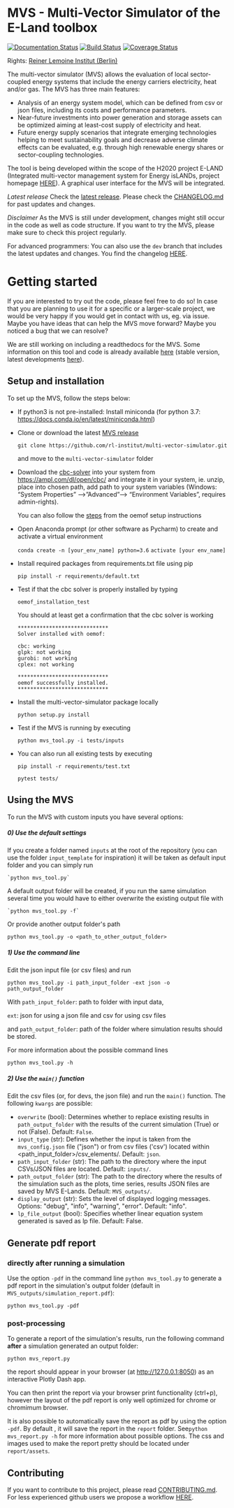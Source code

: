 # MVS - Multi-Vector Simulator of the E-Land toolbox

[![Documentation Status](https://readthedocs.org/projects/multi-vector-simulator/badge/?version=latest)](https://multi-vector-simulator.readthedocs.io/en/latest/?badge=latest)
[![Build Status](https://travis-ci.com/rl-institut/mvs_eland.svg?branch=dev)](https://travis-ci.com/rl-institut/mvs_eland)
[![Coverage Status](https://coveralls.io/repos/github/rl-institut/mvs_eland/badge.svg)](https://coveralls.io/github/rl-institut/mvs_eland)

Rights: [Reiner Lemoine Institut (Berlin)](https://reiner-lemoine-institut.de/)

The multi-vector simulator (MVS) allows the evaluation of local sector-coupled energy systems that include the energy carriers electricity, heat and/or gas. The MVS has three main features:

- Analysis of an energy system model, which can be defined from csv or json files, including its
 costs and performance parameters.
 - Near-future investments into power generation and storage assets can be optimized aiming at
  least-cost supply of electricity and heat.
 - Future energy supply scenarios that integrate emerging technologies helping to meet sustainability goals and decrease adverse climate effects can be evaluated, e.g. through high renewable energy shares or sector-coupling technologies.

The tool is being developed within the scope of the H2020 project E-LAND (Integrated multi-vector management system for Energy isLANDs, project homepage [HERE](https://elandh2020.eu/)). A graphical user interface for the MVS will be integrated.

*Latest release*
Check the [latest release](https://github.com/rl-institut/multi-vector-simulator/releases/latest). Please check the [CHANGELOG.md](https://github.com/rl-institut/multi-vector-simulator/blob/master/CHANGELOG.md) for past updates and changes.

*Disclaimer*
As the MVS is still under development, changes might still occur in the code as well as code
 structure. If you want to try the MVS, please make sure to check this project regularly.

For advanced programmers: You can also use the `dev` branch that includes the latest updates and
 changes. You find the changelog [HERE](https://github.com/rl-institut/multi-vector-simulator/blob/dev/CHANGELOG.md).

# Getting started

If you are interested to try out the code, please feel free to do so! In case that you are planning to use it for a specific or a larger-scale project, we would be very happy if you would get in contact with us, eg. via issue. Maybe you have ideas that can help the MVS move forward? Maybe you noticed a bug that we can resolve?

We are still working on including a readthedocs for the MVS. Some information on this tool and code is already available [here](https://multi-vector-simulator.readthedocs.io/en/stable/) (stable version, latest developments [here](https://multi-vector-simulator.readthedocs.io/en/latest/)).

## Setup and installation

To set up the MVS, follow the steps below:

* If python3 is not pre-installed: Install miniconda (for python 3.7: https://docs.conda.io/en/latest/miniconda.html)

* Clone or download the latest [MVS release](https://github.com/rl-institut/multi-vector-simulator/releases)

    `git clone https://github.com/rl-institut/multi-vector-simulator.git`

    and move to the `multi-vector-simulator` folder

* Download the [cbc-solver](https://projects.coin-or.org/Cbc) into your system from https://ampl.com/dl/open/cbc/ and integrate it in your system, ie. unzip, place into chosen path, add path to your system variables  (Windows: “System Properties” -->”Advanced”--> “Environment Variables”, requires admin-rights). 

    You can also follow the [steps](https://oemof.readthedocs.io/en/latest/installation_and_setup.html) from the oemof setup instructions

* Open Anaconda prompt (or other software as Pycharm) to create and activate a virtual environment

    `conda create -n [your_env_name] python=3.6`
    `activate [your env_name]`

* Install required packages from requirements.txt file using pip

    `pip install -r requirements/default.txt`

* Test if that the cbc solver is properly installed by typing

    `oemof_installation_test`

    You should at least get a confirmation that the cbc solver is working

    ```
    *****************************
    Solver installed with oemof:

    cbc: working
    glpk: not working
    gurobi: not working
    cplex: not working

    *****************************
    oemof successfully installed.
    *****************************

    ```
    
* Install the multi-vector-simulator package locally

    `python setup.py install`

* Test if the MVS is running by executing

    `python mvs_tool.py -i tests/inputs`
    
* You can also run all existing tests by executing

    `pip install -r requirements/test.txt`
    
    `pytest tests/`
    
## Using the MVS

To run the MVS with custom inputs you have several options:

##### 0) Use the default settings

If you create a folder named `inputs` at the root of the repository (you can use the folder
`input_template` for inspiration) it will be taken as default input folder and you can simply run

    `python mvs_tool.py`

A default output folder will be created, if you run the same simulation several time you would
 have to either overwrite the existing output file with

    `python mvs_tool.py -f`

Or provide another output folder's path

  `python mvs_tool.py -o <path_to_other_output_folder>`


##### 1) Use the command line

Edit the json input file (or csv files) and run

  `python mvs_tool.py -i path_input_folder -ext json -o path_output_folder`

With 
`path_input_folder`: path to folder with input data,

`ext`: json for using a json file and csv for using csv files

and `path_output_folder`: path of the folder where simulation results should be stored.

For more information about the possible command lines

`python mvs_tool.py -h`

##### 2) Use the `main()` function

Edit the csv files (or, for devs, the json file) and run the `main()` function. The following `kwargs` are possible:

- `overwrite` (bool): Determines whether to replace existing results in `path_output_folder` with the results of the current simulation (True) or not (False). Default: `False`.
- `input_type` (str): Defines whether the input is taken from the `mvs_config.json` file ("json") or from csv files ('csv') located within <path_input_folder>/csv_elements/. Default: `json`.
- `path_input_folder` (str): The path to the directory where the input CSVs/JSON files are located. Default: `inputs/`.
- `path_output_folder` (str): The path to the directory where the results of the simulation such as the plots, time series, results JSON files are saved by MVS E-Lands. Default: `MVS_outputs/`.
- `display_output` (str): Sets the level of displayed logging messages. Options: "debug", "info", "warning", "error". Default: "info".
- `lp_file_output` (bool): Specifies whether linear equation system generated is saved as lp file. Default: False.

## Generate pdf report

### directly after running a simulation

Use the option `-pdf` in the command line  `python mvs_tool.py` to generate a pdf report in the
 simulation's output folder (default in `MVS_outputs/simulation_report.pdf`):

 `python mvs_tool.py -pdf`

### post-processing
To generate a report of the simulation's results, run the following command **after** a simulation
 generated an output folder:
 
`python mvs_report.py`

the report should appear in your browser (at http://127.0.0.1:8050) as an interactive Plotly Dash app.

You can then print the report via your browser print functionality (ctrl+p), however the layout of
 the pdf report is only well optimized for chrome or chromimum browser.

It is also possible to automatically save the report as pdf by using the option `-pdf`. By default
, it will
save the report in the `report` folder. See`python mvs_report.py -h` for more information about
possible options. The css and images used to make the report pretty should be located under
`report/assets`.

## Contributing

If you want to contribute to this project, please read [CONTRIBUTING.md](https://github.com/rl-institut/multi-vector-simulator/blob/dev/CONTRIBUTING.md). For less experienced github users we propose a workflow [HERE](https://github.com/rl-institut/multi-vector-simulator/wiki/Examplary-Workflow).
